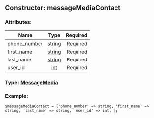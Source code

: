 ## Constructor: messageMediaContact  

### Attributes:

| Name     |    Type       | Required |
|----------|:-------------:|---------:|
|phone\_number|[string](../types/string.md) | Required|
|first\_name|[string](../types/string.md) | Required|
|last\_name|[string](../types/string.md) | Required|
|user\_id|[int](../types/int.md) | Required|


### Type: [MessageMedia](../types/MessageMedia.md)

### Example:


```
$messageMediaContact = ['phone_number' => string, 'first_name' => string, 'last_name' => string, 'user_id' => int, ];
```